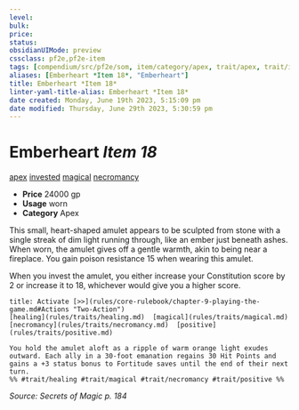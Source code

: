 ```yaml
---
level:
bulk:
price:
status:
obsidianUIMode: preview
cssclass: pf2e,pf2e-item
tags: [compendium/src/pf2e/som, item/category/apex, trait/apex, trait/invested, trait/magical, trait/necromancy]
aliases: [Emberheart *Item 18*, "Emberheart"]
title: Emberheart *Item 18*
linter-yaml-title-alias: Emberheart *Item 18*
date created: Monday, June 19th 2023, 5:15:09 pm
date modified: Thursday, June 29th 2023, 5:30:59 pm
---
```


# Emberheart *Item 18*

[apex](rules/traits/apex.md) [invested](rules/traits/invested.md) [magical](rules/traits/magical.md) [necromancy](rules/traits/necromancy.md)  

- **Price** 24000 gp
- **Usage** worn
- **Category** Apex

This small, heart-shaped amulet appears to be sculpted from stone with a single streak of dim light running through, like an ember just beneath ashes. When worn, the amulet gives off a gentle warmth, akin to being near a fireplace. You gain poison resistance 15 when wearing this amulet.

When you invest the amulet, you either increase your Constitution score by 2 or increase it to 18, whichever would give you a higher score.

```ad-embed-ability
title: Activate [>>](rules/core-rulebook/chapter-9-playing-the-game.md#Actions "Two-Action")
[healing](rules/traits/healing.md)  [magical](rules/traits/magical.md)  [necromancy](rules/traits/necromancy.md)  [positive](rules/traits/positive.md)  

You hold the amulet aloft as a ripple of warm orange light exudes outward. Each ally in a 30-foot emanation regains 30 Hit Points and gains a +3 status bonus to Fortitude saves until the end of their next turn.  
%% #trait/healing #trait/magical #trait/necromancy #trait/positive %%
```

*Source: Secrets of Magic p. 184*
